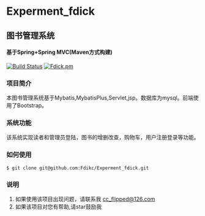# Experment_fdick
## 图书管理系统

#### 基于Spring+Spring MVC(Maven方式构建)

[![Build Status](https://fdick-1312693144.cos.ap-beijing.myqcloud.com/Fdick/img/202211012228722.svg)](https://travis-ci.org/withstars/Books-Management-System)
[![Fdick.pm](https://fdick-1312693144.cos.ap-beijing.myqcloud.com/Fdick/img/202211012227736.svg)](![fdick](https://fdick-1312693144.cos.ap-beijing.myqcloud.com/Fdick/img/202211012236763.svg))

### 项目简介

本图书管理系统基于Mybatis,MybatisPlus,Servlet,jsp。数据库为mysql。前端使用了Bootstrap。 

### 系统功能

该系统实现读者和管理员登陆，图书的增删改查，购物车，用户注册登录等功能。

### 如何使用

```
$ git clone git@github.com:Fdikc/Experment_fdick.git
```

### 说明<br/>

1. 如果使用该项目出现问题，请联系我 cc_flipped@126.com
2. 如果该项目对您有帮助,请star鼓励我
